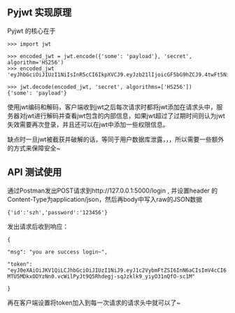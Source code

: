 ## Pyjwt 实现原理

Pyjwt 的核心在于

```
>>> import jwt

>>> encoded_jwt = jwt.encode({'some': 'payload'}, 'secret', algorithm='HS256')
>>> encoded_jwt
'eyJhbGciOiJIUzI1NiIsInR5cCI6IkpXVCJ9.eyJzb21lIjoicGF5bG9hZCJ9.4twFt5NiznN84AWoo1d7KO1T_yoc0Z6XOpOVswacPZg'

>>> jwt.decode(encoded_jwt, 'secret', algorithms=['HS256'])
{'some': 'payload'}
```

使用jwt编码和解码，客户端收到jwt之后每次请求时都将jwt添加在请求头中，服务器对jwt进行解码并查看jwt包含的内部信息，如果jwt超过了过期时间则认为jwt失效需要再次登录，并且还可以在jwt中添加一些权限信息。

缺点时一旦jwt被截获并破解的话，等同于用户数据库泄露，，，所以需要一些额外的方式来保障安全~

## API 测试使用

通过Postman发出POST请求到http://127.0.0.1:5000/login , 并设置header 的Content-Type为application/json，然后再body中写入raw的JSON数据

```
{'id':'szh','password':'123456'}
```

发出请求后收到响应：

`{`

 `"msg": "you are success login~",`

 `"token": "eyJ0eXAiOiJKV1QiLCJhbGciOiJIUzI1NiJ9.eyJ1c2VybmFtZSI6InN6aCIsImV4cCI6MTU5MDkxODYzNn0.vcWilPyJt9Q5Rhdegj-sqJzklk9_yiyO31nQfO-sc1M"`

`}`

再在客户端设置将token加入到每一次请求的请求头中就可以了~